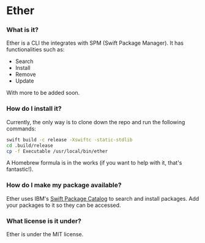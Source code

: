 # Ether

### What is it?

Ether is a CLI the integrates with SPM (Swift Package Manager). It has functionalities such as:

- Search
- Install
- Remove
- Update

With more to be added soon.

### How do I install it?

Currently, the only way is to clone down the repo and run the following commands:

```bash
swift build -c release -Xswiftc -static-stdlib
cd .build/release
cp -f Executable /usr/local/bin/ether
```

A Homebrew formula is in the works (if you want to help with it, that's fantastic!).

### How do I make my package available?

Ether uses IBM's [Swift Package Catalog](https://packagecatalog.com/) to search and install packages. Add your packages to it so they can be accessed.

### What license is it under?

Ether is under the MIT license.

